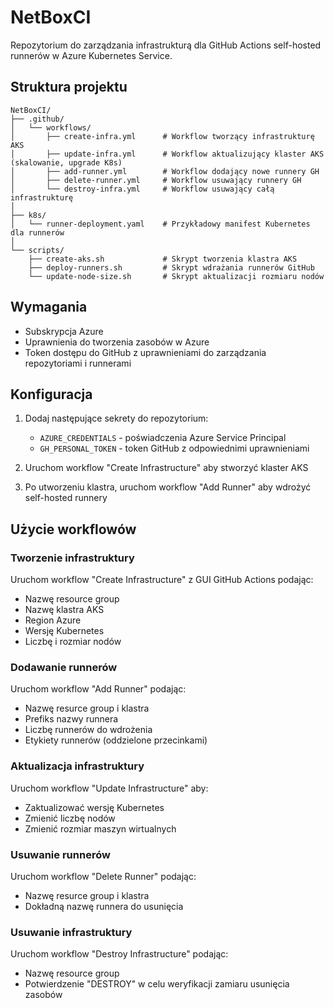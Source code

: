 # NetBoxCI

Repozytorium do zarządzania infrastrukturą dla GitHub Actions self-hosted runnerów w Azure Kubernetes Service.

## Struktura projektu

```
NetBoxCI/
├── .github/
│   └── workflows/
│       ├── create-infra.yml      # Workflow tworzący infrastrukturę AKS
│       ├── update-infra.yml      # Workflow aktualizujący klaster AKS (skalowanie, upgrade K8s)
│       ├── add-runner.yml        # Workflow dodający nowe runnery GH
│       ├── delete-runner.yml     # Workflow usuwający runnery GH
│       └── destroy-infra.yml     # Workflow usuwający całą infrastrukturę
│
├── k8s/
│   └── runner-deployment.yaml    # Przykładowy manifest Kubernetes dla runnerów
│
└── scripts/
    ├── create-aks.sh             # Skrypt tworzenia klastra AKS
    ├── deploy-runners.sh         # Skrypt wdrażania runnerów GitHub
    └── update-node-size.sh       # Skrypt aktualizacji rozmiaru nodów
```

## Wymagania

- Subskrypcja Azure
- Uprawnienia do tworzenia zasobów w Azure
- Token dostępu do GitHub z uprawnieniami do zarządzania repozytoriami i runnerami

## Konfiguracja

1. Dodaj następujące sekrety do repozytorium:
   - `AZURE_CREDENTIALS` - poświadczenia Azure Service Principal
   - `GH_PERSONAL_TOKEN` - token GitHub z odpowiednimi uprawnieniami

2. Uruchom workflow "Create Infrastructure" aby stworzyć klaster AKS
3. Po utworzeniu klastra, uruchom workflow "Add Runner" aby wdrożyć self-hosted runnery

## Użycie workflowów

### Tworzenie infrastruktury
Uruchom workflow "Create Infrastructure" z GUI GitHub Actions podając:
- Nazwę resource group
- Nazwę klastra AKS
- Region Azure
- Wersję Kubernetes
- Liczbę i rozmiar nodów

### Dodawanie runnerów
Uruchom workflow "Add Runner" podając:
- Nazwę resurce group i klastra
- Prefiks nazwy runnera
- Liczbę runnerów do wdrożenia
- Etykiety runnerów (oddzielone przecinkami)

### Aktualizacja infrastruktury
Uruchom workflow "Update Infrastructure" aby:
- Zaktualizować wersję Kubernetes
- Zmienić liczbę nodów
- Zmienić rozmiar maszyn wirtualnych

### Usuwanie runnerów
Uruchom workflow "Delete Runner" podając:
- Nazwę resurce group i klastra
- Dokładną nazwę runnera do usunięcia

### Usuwanie infrastruktury
Uruchom workflow "Destroy Infrastructure" podając:
- Nazwę resource group
- Potwierdzenie "DESTROY" w celu weryfikacji zamiaru usunięcia zasobów
